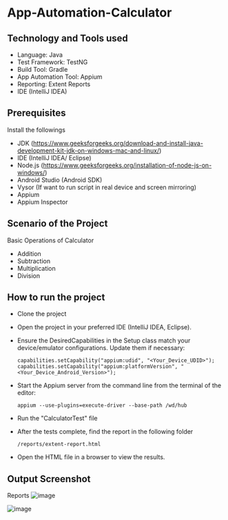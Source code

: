 # App-Automation-Calculator

## Technology and Tools used
- Language: Java
- Test Framework: TestNG
- Build Tool: Gradle
- App Automation Tool: Appium
- Reporting: Extent Reports
- IDE (IntelliJ IDEA)

## Prerequisites
Install the followings
- JDK (https://www.geeksforgeeks.org/download-and-install-java-development-kit-jdk-on-windows-mac-and-linux/)
- IDE (IntelliJ IDEA/ Eclipse)
- Node.js (https://www.geeksforgeeks.org/installation-of-node-js-on-windows/)
- Android Studio (Android SDK)
- Vysor (If want to run script in real device and screen mirroring)
- Appium
- Appium Inspector
 
## Scenario of the Project
Basic Operations of Calculator
- Addition
- Subtraction
- Multiplication
- Division

## How to run the project
- Clone the project
- Open the project in your preferred IDE (IntelliJ IDEA, Eclipse).
- Ensure the DesiredCapabilities in the Setup class match your device/emulator configurations. Update them if necessary:

      capabilities.setCapability("appium:udid", "<Your_Device_UDID>");
      capabilities.setCapability("appium:platformVersion", "<Your_Device_Android_Version>");
  
- Start the Appium server from the command line from the terminal of the editor:
  
      appium --use-plugins=execute-driver --base-path /wd/hub

- Run the "CalculatorTest" file
- After the tests complete, find the report in the following folder
  
      /reports/extent-report.html

- Open the HTML file in a browser to view the results.
  

## Output Screenshot
Reports
![image](https://github.com/user-attachments/assets/cd02f884-5f7c-4662-922e-8e7babba4d32)

![image](https://github.com/user-attachments/assets/342e6054-d569-4d5f-bdaa-5263e2363c2e)



